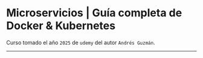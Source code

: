 # Microservicios | Guía completa de Docker & Kubernetes

Curso tomado el año `2025` de `udemy` del autor `Andrés Guzmán`.

---

